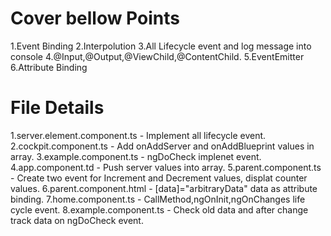 Cover bellow Points
===================
1.Event Binding
2.Interpolution
3.All Lifecycle event and log message into console
4.@Input,@Output,@ViewChild,@ContentChild.
5.EventEmitter
6.Attribute Binding


File Details
=============
1.server.element.component.ts - Implement all lifecycle event.
2.cockpit.component.ts - Add onAddServer and onAddBlueprint values in array.
3.example.component.ts - ngDoCheck implenet event.
4.app.component.td - Push server values into array.
5.parent.component.ts - Create two event for Increment and Decrement values, displat counter values.
6.parent.component.html -  [data]="arbitraryData" data as attribute binding.
7.home.component.ts - CallMethod,ngOnInit,ngOnChanges life cycle event.
8.example.component.ts - Check old data and after change track data on ngDoCheck event.
